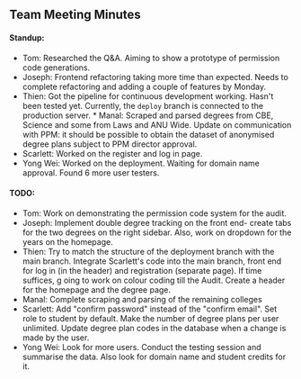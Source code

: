## Team Meeting Minutes

#### Standup:
* Tom: Researched the Q&A. Aiming to show a prototype of permission code generations.
* Joseph: Frontend refactoring taking more time than expected. Needs to complete  refactoring and adding a couple of features by Monday. 
* Thien: Got the pipeline for continuous development working. Hasn't been tested yet. Currently, the `deploy` branch is connected to the production server. * Manal: Scraped and parsed degrees from CBE, Science and some from Laws and ANU Wide. Update on communication with PPM: it should be possible to obtain the dataset of anonymised degree plans subject to PPM director approval.
* Scarlett: Worked on the register and log in page.
* Yong Wei: Worked on the deployment. Waiting for domain name approval. Found 6 more user testers.


#### TODO:
* Tom: Work on demonstrating the permission code system for the audit.
* Joseph: Implement double degree tracking on the front end- create tabs for the two degrees on the right sidebar. Also, work on dropdown for the years on the homepage. 
* Thien: Try to match the structure of the deployment branch with the main branch. Integrate Scarlett's code into the main branch, front end for log in (in the header) and registration (separate page). If time suffices, g oing to work on colour coding till the Audit. Create a header for the homepage and the degree page.
* Manal: Complete scraping and parsing of the remaining colleges
* Scarlett: Add "confirm password" instead of the "confirm email". Set role to student by default. Make the number of degree plans per user unlimited. Update degree plan codes in the database when a change is made by the user.
* Yong Wei: Look for more users. Conduct the testing session and summarise the data. Also look for domain name and student credits for it.

